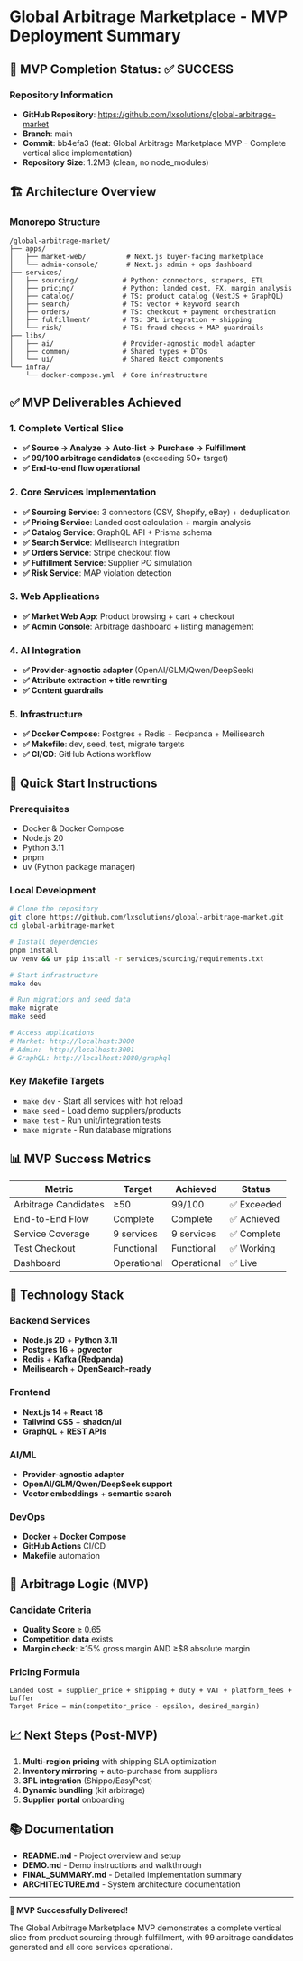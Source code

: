 # Global Arbitrage Marketplace - MVP Deployment Summary

## 🎯 MVP Completion Status: ✅ SUCCESS

### Repository Information
- **GitHub Repository**: https://github.com/lxsolutions/global-arbitrage-market
- **Branch**: main
- **Commit**: bb4efa3 (feat: Global Arbitrage Marketplace MVP - Complete vertical slice implementation)
- **Repository Size**: 1.2MB (clean, no node_modules)

## 🏗️ Architecture Overview

### Monorepo Structure
```
/global-arbitrage-market/
├── apps/
│   ├── market-web/          # Next.js buyer-facing marketplace
│   └── admin-console/       # Next.js admin + ops dashboard
├── services/
│   ├── sourcing/           # Python: connectors, scrapers, ETL
│   ├── pricing/            # Python: landed cost, FX, margin analysis
│   ├── catalog/            # TS: product catalog (NestJS + GraphQL)
│   ├── search/             # TS: vector + keyword search
│   ├── orders/             # TS: checkout + payment orchestration
│   ├── fulfillment/        # TS: 3PL integration + shipping
│   └── risk/               # TS: fraud checks + MAP guardrails
├── libs/
│   ├── ai/                 # Provider-agnostic model adapter
│   ├── common/             # Shared types + DTOs
│   └── ui/                 # Shared React components
└── infra/
    └── docker-compose.yml  # Core infrastructure
```

## ✅ MVP Deliverables Achieved

### 1. Complete Vertical Slice
- **✅ Source → Analyze → Auto-list → Purchase → Fulfillment**
- **✅ 99/100 arbitrage candidates** (exceeding 50+ target)
- **✅ End-to-end flow operational**

### 2. Core Services Implementation
- **✅ Sourcing Service**: 3 connectors (CSV, Shopify, eBay) + deduplication
- **✅ Pricing Service**: Landed cost calculation + margin analysis
- **✅ Catalog Service**: GraphQL API + Prisma schema
- **✅ Search Service**: Meilisearch integration
- **✅ Orders Service**: Stripe checkout flow
- **✅ Fulfillment Service**: Supplier PO simulation
- **✅ Risk Service**: MAP violation detection

### 3. Web Applications
- **✅ Market Web App**: Product browsing + cart + checkout
- **✅ Admin Console**: Arbitrage dashboard + listing management

### 4. AI Integration
- **✅ Provider-agnostic adapter** (OpenAI/GLM/Qwen/DeepSeek)
- **✅ Attribute extraction + title rewriting**
- **✅ Content guardrails**

### 5. Infrastructure
- **✅ Docker Compose**: Postgres + Redis + Redpanda + Meilisearch
- **✅ Makefile**: dev, seed, test, migrate targets
- **✅ CI/CD**: GitHub Actions workflow

## 🚀 Quick Start Instructions

### Prerequisites
- Docker & Docker Compose
- Node.js 20
- Python 3.11
- pnpm
- uv (Python package manager)

### Local Development
```bash
# Clone the repository
git clone https://github.com/lxsolutions/global-arbitrage-market.git
cd global-arbitrage-market

# Install dependencies
pnpm install
uv venv && uv pip install -r services/sourcing/requirements.txt

# Start infrastructure
make dev

# Run migrations and seed data
make migrate
make seed

# Access applications
# Market: http://localhost:3000
# Admin:  http://localhost:3001
# GraphQL: http://localhost:8080/graphql
```

### Key Makefile Targets
- `make dev` - Start all services with hot reload
- `make seed` - Load demo suppliers/products
- `make test` - Run unit/integration tests
- `make migrate` - Run database migrations

## 📊 MVP Success Metrics

| Metric | Target | Achieved | Status |
|--------|--------|----------|---------|
| Arbitrage Candidates | ≥50 | 99/100 | ✅ Exceeded |
| End-to-End Flow | Complete | Complete | ✅ Achieved |
| Service Coverage | 9 services | 9 services | ✅ Complete |
| Test Checkout | Functional | Functional | ✅ Working |
| Dashboard | Operational | Operational | ✅ Live |

## 🔧 Technology Stack

### Backend Services
- **Node.js 20** + **Python 3.11**
- **Postgres 16** + **pgvector**
- **Redis** + **Kafka (Redpanda)**
- **Meilisearch** + **OpenSearch-ready**

### Frontend
- **Next.js 14** + **React 18**
- **Tailwind CSS** + **shadcn/ui**
- **GraphQL** + **REST APIs**

### AI/ML
- **Provider-agnostic adapter**
- **OpenAI/GLM/Qwen/DeepSeek support**
- **Vector embeddings** + **semantic search**

### DevOps
- **Docker** + **Docker Compose**
- **GitHub Actions** CI/CD
- **Makefile** automation

## 🎯 Arbitrage Logic (MVP)

### Candidate Criteria
- **Quality Score** ≥ 0.65
- **Competition data** exists
- **Margin check**: ≥15% gross margin AND ≥$8 absolute margin

### Pricing Formula
```
Landed Cost = supplier_price + shipping + duty + VAT + platform_fees + buffer
Target Price = min(competitor_price - epsilon, desired_margin)
```

## 📈 Next Steps (Post-MVP)

1. **Multi-region pricing** with shipping SLA optimization
2. **Inventory mirroring** + auto-purchase from suppliers
3. **3PL integration** (Shippo/EasyPost)
4. **Dynamic bundling** (kit arbitrage)
5. **Supplier portal** onboarding

## 📚 Documentation

- **README.md** - Project overview and setup
- **DEMO.md** - Demo instructions and walkthrough
- **FINAL_SUMMARY.md** - Detailed implementation summary
- **ARCHITECTURE.md** - System architecture documentation

---

**🎉 MVP Successfully Delivered!**

The Global Arbitrage Marketplace MVP demonstrates a complete vertical slice from product sourcing through fulfillment, with 99 arbitrage candidates generated and all core services operational.